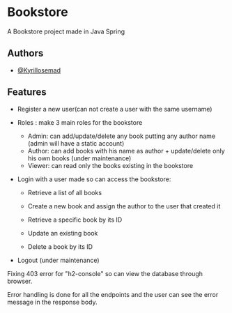 # Bookstore

A Bookstore project made in Java Spring

## Authors

- [@Kyrillosemad](https://www.github.com/Kyrillos8)

## Features

- Register a new user(can not create a user with the same username)
- Roles : make 3 main roles for the bookstore
  - Admin: can add/update/delete any book putting any author name     (admin will have a static account)
  - Author: can add books with his name as author + update/delete only his own books (under maintenance)
  - Viewer: can read only the books existing in the bookstore
- Login with a user made so can access the bookstore:

  - Retrieve a list of all books

  - Create a new book and assign the author to the user that created it

  - Retrieve a specific book by its ID

  - Update an existing book

  - Delete a book by its ID

- Logout (under maintenance)

Fixing 403 error for "h2-console" so can view the database through browser.

Error handling is done for all the endpoints and the user can see the error message in the response body.
